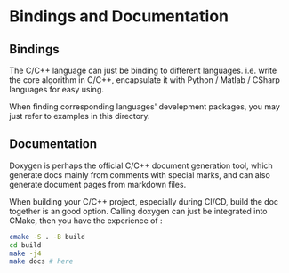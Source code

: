 # Bindings and Documentation
## Bindings

The C/C++ language can just be binding to different languages. i.e. write the core algorithm in C/C++, encapsulate it with Python / Matlab / CSharp languages for easy using.

When finding corresponding languages' develepment packages, you may just refer to examples in this directory.

## Documentation

Doxygen is perhaps the official C/C++ document generation tool, which generate docs mainly from comments with special marks, and can also generate document pages from markdown files.

When building your C/C++ project, especially during CI/CD, build the doc together is an good option. Calling doxygen can just be integrated into CMake, then you have the experience of :
```bash
cmake -S . -B build
cd build
make -j4
make docs # here
```
